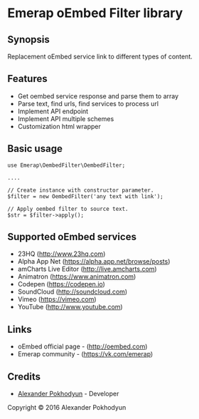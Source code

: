 # Emerap oEmbed Filter library

## Synopsis

Replacement oEmbed service link to different types of content.

## Features

- Get oembed service response and parse them to array
- Parse text, find urls, find services to process url
- Implement API endpoint
- Implement API multiple schemes
- Customization html wrapper

## Basic usage

```
use Emerap\OembedFilter\OembedFilter;

....

// Create instance with constructor parameter.
$filter = new OembedFilter('any text with link');

// Apply oembed filter to source text.
$str = $filter->apply();
```

## Supported oEmbed services

- 23HQ (http://www.23hq.com)
- Alpha App Net (https://alpha.app.net/browse/posts)
- amCharts Live Editor (http://live.amcharts.com)
- Animatron (https://www.animatron.com)
- Codepen (https://codepen.io)
- SoundCloud (http://soundcloud.com)
- Vimeo (https://vimeo.com)
- YouTube (http://www.youtube.com)

## Links

- oEmbed official page - (http://oembed.com)
- Emerap community - (https://vk.com/emerap)

## Credits
- [Alexander Pokhodyun](https://vk.com/karbunkul) - Developer

Copyright &copy; 2016 Alexander Pokhodyun
